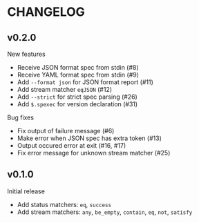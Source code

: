 # CHANGELOG

## v0.2.0

New features
- Receive JSON format spec from stdin (#8)
- Receive YAML format spec from stdin (#9)
- Add `--format json` for JSON format report (#11)
- Add stream matcher `eqJSON` (#12)
- Add `--strict` for strict spec parsing (#26)
- Add `$.spexec` for version declaration (#31)

Bug fixes
- Fix output of failure message (#6)
- Make error when JSON spec has extra token (#13)
- Output occured error at exit (#16, #17)
- Fix error message for unknown stream matcher (#25)

## v0.1.0

Initial release

- Add status matchers: `eq`, `success`
- Add stream matchers: `any`, `be_empty`, `contain`, `eq`, `not`, `satisfy`
